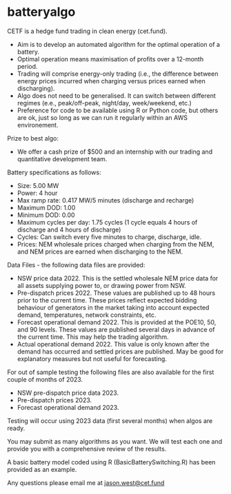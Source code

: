 # batteryalgo
CETF is a hedge fund trading in clean energy (cet.fund).
- Aim is to develop an automated algorithm for the optimal operation of a battery.
- Optimal operation means maximisation of profits over a 12-month period.
- Trading will comprise energy-only trading (i.e., the difference between energy prices incurred when charging versus prices earned when discharging).
- Algo does not need to be generalised. It can switch between different regimes (e.e., peak/off-peak, night/day, week/weekend, etc.)
- Preference for code to be available using R or Python code, but others are ok, just so long as we can run it regularly within an AWS environement.

Prize to best algo:
- We offer a cash prize of $500 and an internship with our trading and quantitative development team.

Battery specifications as follows:
- Size: 5.00 MW
- Power: 4 hour
- Max ramp rate: 0.417 MW/5 minutes (discharge and recharge)
- Maximum DOD: 1.00
- Minimum DOD: 0.00
- Maximum cycles per day: 1.75 cycles (1 cycle equals 4 hours of discharge and 4 hours of discharge)
- Cycles: Can switch every five minutes to charge, discharge, idle.
- Prices: NEM wholesale prices charged when charging from the NEM, and NEM prices are earned when discharging to the NEM.

Data Files - the following data files are provided:
 - NSW price data 2022. This is the settled wholesale NEM price data for all assets supplying power to, or drawing power from NSW.
 - Pre-dispatch prices 2022. These values are published up to 48 hours prior to the current time. These prices reflect expected bidding behaviour of generators in the market taking into account expected demand, temperatures, network constraints, etc.
 - Forecast operational demand 2022. This is provided at the POE10, 50, and 90 levels. These values are published several days in advance of the current time. This may help the trading algorithm.
 - Actual operational demand 2022. This value is only known after the demand has occurred and settled prices are published. May be good for explanatory measures but not useful for forecasting.

For out of sample testing the following files are also available for the first couple of months of 2023.
 - NSW pre-dispatch price data 2023.
 - Pre-dispatch prices 2023.
 - Forecast operational demand 2023.

Testing will occur using 2023 data (first several months) when algos are ready.

You may submit as many algorithms as you want. We will test each one and provide you with a comprehensive review of the results.

A basic battery model coded using R (BasicBatterySwitching.R) has been provided as an example.

Any questions please email me at jason.west@cet.fund
